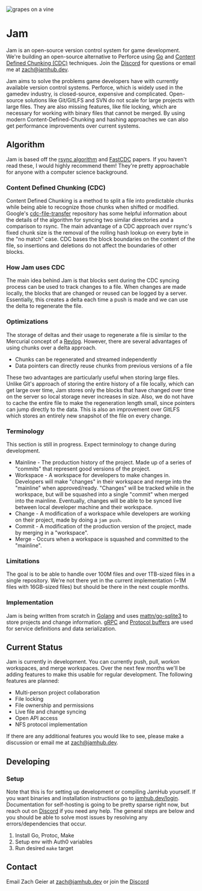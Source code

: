 ![grapes on a vine](https://jamhub.dev/favicon.svg)

# Jam

Jam is an open-source version control system for game
development. We're building an open-source alternative to Perforce using
[Go](https://go.dev) and
[Content Defined Chunking (CDC)](https://www.usenix.org/conference/atc16/technical-sessions/presentation/xia)
techniques. Join the [Discord](https://discord.gg/6bK3GPKhpa) for questions or
email me at [zach@jamhub.dev](zach@jamhub.dev).

Jam aims to solve the problems game developers have with currently available
version control systems. Perforce, which is widely used in the gamedev industry,
is closed-source, expensive and complicated. Open-source solutions like
Git/GitLFS and SVN do not scale for large projects with large files. They are
also missing features, like file locking, which are necessary for working with
binary files that cannot be merged. By using modern Content-Defined-Chunking and
hashing approaches we can also get performance improvements over current
systems.

## Algorithm

Jam is based off the
[rsync algorithm](https://www.andrew.cmu.edu/course/15-749/READINGS/required/cas/tridgell96.pdf)
and
[FastCDC](https://www.usenix.org/conference/atc16/technical-sessions/presentation/xia)
papers. If you haven't read these, I would highly recommend them! They're pretty
approachable for anyone with a computer science background.

### Content Defined Chunking (CDC)

Content Defined Chunking is a method to split a file into predictable chunks
while being able to recognize those chunks when shifted or modified. Google's
[cdc-file-transfer](https://github.com/google/cdc-file-transfer) repository has
some helpful information about the details of the algorithm for syncing two
similar directories and a comparison to rsync. The main advantage of a CDC
approach over rsync's fixed chunk size is the removal of the rolling hash lookup
on every byte in the "no match" case. CDC bases the block boundaries on the
content of the file, so insertions and deletions do not affect the boundaries of
other blocks.

### How Jam uses CDC

The main idea behind Jam is that blocks sent during the CDC syncing process
can be used to track changes to a file. When changes are made locally, the
blocks that are changed or reused can be logged by a server. Essentially, this
creates a delta each time a push is made and we can use the delta to regenerate
the file.

### Optimizations

The storage of deltas and their usage to regenerate a file is similar to the
Mercurial concept of a
[Revlog](https://book.mercurial-scm.org/read/concepts.html#fast-retrieval).
However, there are several advantages of using chunks over a delta approach.

- Chunks can be regenerated and streamed independently
- Data pointers can directly reuse chunks from previous versions of a file

These two advantages are particularly useful when storing large files. Unlike
Git's approach of storing the entire history of a file locally, which can get
large over time, Jam stores only the blocks that have changed over time on
the server so local storage never increases in size. Also, we do not have to
cache the entire file to make the regeneration length small, since pointers can
jump directly to the data. This is also an improvement over GitLFS which stores
an entirely new snapshot of the file on every change.

### Terminology

This section is still in progress. Expect terminology to change during
development.

- Mainline - The production history of the project. Made up of a series of
  "commits" that represent good versions of the project.
- Workspace - A workspace for developers to make changes in. Developers will make
  "changes" in their workspace and merge into the "mainline" when approved/ready.
  "Changes" will be tracked while in the workspace, but will be squashed into a
  single "commit" when merged into the mainline. Eventually, changes will be
  able to be synced live between local developer machine and their workspace.
- Change - A modification of a workspace while developers are working on their
  project, made by doing a `jam push`.
- Commit - A modification of the production version of the project, made by
  merging in a "workspace".
- Merge - Occurs when a workspace is squashed and committed to the "mainline".

### Limitations

The goal is to be able to handle over 100M files and over 1TB-sized files in a
single repository. We're not there yet in the current implementation (~1M files
with 16GB-sized files) but should be there in the next couple months.

### Implementation

Jam is being written from scratch in [Golang](https://go.dev/) and uses
[mattn/go-sqlite3](https://github.com/mattn/go-sqlite3) to store projects and
change information. [gRPC](https://grpc.io/) and
[Protocol buffers](https://developers.google.com/protocol-buffers) are used for
service definitions and data serialization.

## Current Status

Jam is currently in development. You can currently push, pull, workon 
workspaces, and merge workspaces. Over the next few months we'll be adding features
to make this usable for regular development. The following features are planned:

- Multi-person project collaboration
- File locking
- File ownership and permissions
- Live file and change syncing
- Open API access
- NFS protocol implementation

If there are any additional features you would like to see, please make a
discussion or email me at [zach@jamhub.dev](mailto:zach@jamhub.dev).

## Developing

### Setup

Note that this is for setting up development or compiling JamHub yourself. If
you want binaries and installation instructions go to
[jamhub.dev/login](https://jamhub.dev). Documentation for self-hosting is
going to be pretty sparse right now, but reach out on
[Discord](https://discord.gg/6bK3GPKhpa) if you need any help. The general steps
are below and you should be able to solve most issues by resolving any
errors/dependencies that occur.

1. Install Go, Protoc, Make
2. Setup env with Auth0 variables
3. Run desired `make` target

## Contact

Email Zach Geier at [zach@jamhub.dev](mailto:zach@jamhub.dev) or join the
[Discord](https://discord.gg/6bK3GPKhpa)
